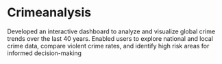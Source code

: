 # Crimeanalysis
Developed an interactive dashboard to analyze and  visualize global crime trends over the last 40 years.  Enabled users to explore national and local crime  data, compare violent crime rates, and identify high risk areas for informed decision-making
